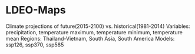 # LDEO-Maps
Climate projections of future(2015-2100) vs. historical(1981-2014)
Variables: precipitation, temperature maximum, temperature minimum, temperature mean
Regions: Thailand-Vietnam, South Asia, South America
Models: ssp126, ssp370, ssp585 
